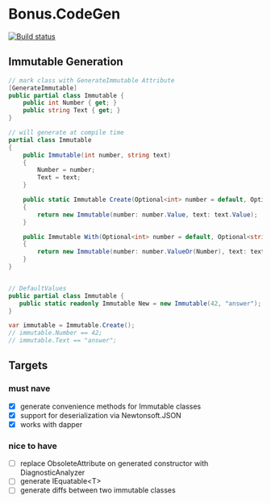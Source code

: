 # Bonus.CodeGen
[![Build status](https://ci.appveyor.com/api/projects/status/lex1rpcfcqt9fpad?svg=true)](https://ci.appveyor.com/project/Bonuspunkt/bonus-codegen)

## Immutable Generation

``` csharp
// mark class with GenerateImmutable Attribute
[GenerateImmutable]
public partial class Immutable {
    public int Number { get; }
    public string Text { get; }
}

// will generate at compile time
partial class Immutable
{
    public Immutable(int number, string text)
    {
        Number = number;
        Text = text;
    }

    public static Immutable Create(Optional<int> number = default, Optional<string> text = default)
    {
        return new Immutable(number: number.Value, text: text.Value);
    }

    public Immutable With(Optional<int> number = default, Optional<string> text = default)
    {
        return new Immutable(number: number.ValueOr(Number), text: text.ValueOr(Text));
    }
}


// DefaultValues
public partial class Immutable {
   public static readonly Immutable New = new Immutable(42, "answer");
}

var immutable = Immutable.Create();
// immutable.Number == 42;
// immutable.Text == "answer";
```

## Targets
### must nave
- [X] generate convenience methods for Immutable classes
- [X] support for deserialization via Newtonsoft.JSON
- [X] works with dapper

### nice to have
- [ ] replace ObsoleteAttribute on generated constructor with DiagnosticAnalyzer
- [ ] generate IEquatable&lt;T&gt;
- [ ] generate diffs between two immutable classes